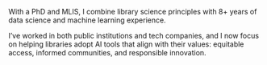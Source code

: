 

With a PhD and MLIS, I combine library science principles with 8+ years of data science and machine learning experience.

I’ve worked in both public institutions and tech companies, and I now focus on helping libraries adopt AI tools that align with their values: equitable access, informed communities, and responsible innovation.
